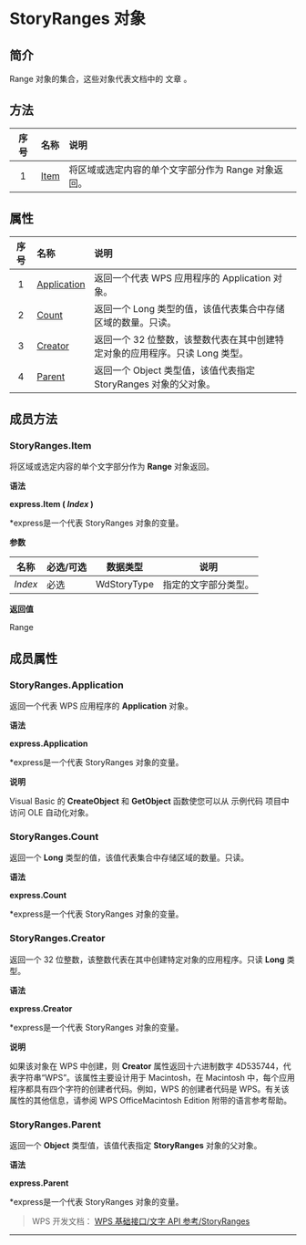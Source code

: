 # StoryRanges 对象

## 简介

Range 对象的集合，这些对象代表文档中的 文章 。

## 方法

| 序号 | 名称                      | 说明                                                |
|:----:|:--------------------------|:----------------------------------------------------|
|  1   | [Item](#StoryRanges.Item) | 将区域或选定内容的单个文字部分作为 Range 对象返回。 |

## 属性

| 序号 | 名称                                    | 说明                                                                         |
|:----:|:----------------------------------------|:-----------------------------------------------------------------------------|
|  1   | [Application](#StoryRanges.Application) | 返回一个代表 WPS 应用程序的 Application 对象。                               |
|  2   | [Count](#StoryRanges.Count)             | 返回一个 Long 类型的值，该值代表集合中存储区域的数量。只读。                 |
|  3   | [Creator](#StoryRanges.Creator)         | 返回一个 32 位整数，该整数代表在其中创建特定对象的应用程序。只读 Long 类型。 |
|  4   | [Parent](#StoryRanges.Parent)           | 返回一个 Object 类型值，该值代表指定 StoryRanges 对象的父对象。              |

## 成员方法

### StoryRanges.Item

将区域或选定内容的单个文字部分作为 **Range** 对象返回。

**语法**

**express.Item ( *Index* )**

\*express是一个代表 StoryRanges 对象的变量。

**参数**

| 名称    | 必选/可选 | 数据类型    | 说明                 |
|---------|-----------|-------------|----------------------|
| *Index* | 必选      | WdStoryType | 指定的文字部分类型。 |

**返回值**

Range

## 成员属性

### StoryRanges.Application

返回一个代表 WPS 应用程序的 **Application** 对象。

**语法**

**express.Application**

\*express是一个代表 StoryRanges 对象的变量。

**说明**

Visual Basic 的 **CreateObject** 和 **GetObject** 函数使您可以从 示例代码 项目中访问 OLE 自动化对象。

### StoryRanges.Count

返回一个 **Long** 类型的值，该值代表集合中存储区域的数量。只读。

**语法**

**express.Count**

\*express是一个代表 StoryRanges 对象的变量。

### StoryRanges.Creator

返回一个 32 位整数，该整数代表在其中创建特定对象的应用程序。只读 **Long** 类型。

**语法**

**express.Creator**

\*express是一个代表 StoryRanges 对象的变量。

**说明**

如果该对象在 WPS 中创建，则 **Creator** 属性返回十六进制数字 4D535744，代表字符串“WPS”。该属性主要设计用于 Macintosh，在 Macintosh 中，每个应用程序都具有四个字符的创建者代码。例如，WPS 的创建者代码是 WPS。有关该属性的其他信息，请参阅 WPS OfficeMacintosh Edition 附带的语言参考帮助。

### StoryRanges.Parent

返回一个 **Object** 类型值，该值代表指定 **StoryRanges** 对象的父对象。

**语法**

**express.Parent**

\*express是一个代表 StoryRanges 对象的变量。

> WPS 开发文档： [WPS 基础接口/文字 API 参考/StoryRanges](https://qn.cache.wpscdn.cn/encs/doc/office_v19/index.htm)

------------------------------------------------------------------------
